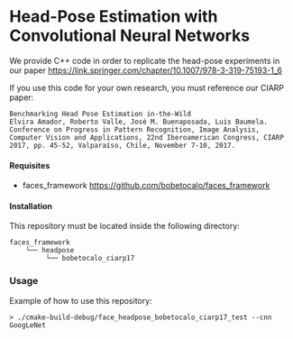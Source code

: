 # Head-Pose Estimation with Convolutional Neural Networks

We provide C++ code in order to replicate the head-pose experiments in our paper https://link.springer.com/chapter/10.1007/978-3-319-75193-1_6

If you use this code for your own research, you must reference our CIARP paper:

```
Benchmarking Head Pose Estimation in-the-Wild
Elvira Amador, Roberto Valle, José M. Buenaposada, Luis Baumela.
Conference on Progress in Pattern Recognition, Image Analysis, Computer Vision and Applications, 22nd Iberoamerican Congress, CIARP 2017, pp. 45-52, Valparaíso, Chile, November 7-10, 2017.
```

#### Requisites
- faces_framework https://github.com/bobetocalo/faces_framework

#### Installation
This repository must be located inside the following directory:

    faces_framework
        └── headpose 
             └── bobetocalo_ciarp17

### Usage
Example of how to use this repository:

```
> ./cmake-build-debug/face_headpose_bobetocalo_ciarp17_test --cnn GoogLeNet
```

